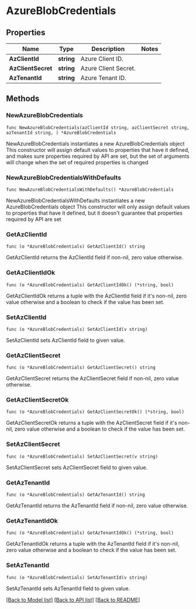 # AzureBlobCredentials

## Properties

Name | Type | Description | Notes
------------ | ------------- | ------------- | -------------
**AzClientId** | **string** | Azure Client ID. | 
**AzClientSecret** | **string** | Azure Client Secret. | 
**AzTenantId** | **string** | Azure Tenant ID. | 

## Methods

### NewAzureBlobCredentials

`func NewAzureBlobCredentials(azClientId string, azClientSecret string, azTenantId string, ) *AzureBlobCredentials`

NewAzureBlobCredentials instantiates a new AzureBlobCredentials object
This constructor will assign default values to properties that have it defined,
and makes sure properties required by API are set, but the set of arguments
will change when the set of required properties is changed

### NewAzureBlobCredentialsWithDefaults

`func NewAzureBlobCredentialsWithDefaults() *AzureBlobCredentials`

NewAzureBlobCredentialsWithDefaults instantiates a new AzureBlobCredentials object
This constructor will only assign default values to properties that have it defined,
but it doesn't guarantee that properties required by API are set

### GetAzClientId

`func (o *AzureBlobCredentials) GetAzClientId() string`

GetAzClientId returns the AzClientId field if non-nil, zero value otherwise.

### GetAzClientIdOk

`func (o *AzureBlobCredentials) GetAzClientIdOk() (*string, bool)`

GetAzClientIdOk returns a tuple with the AzClientId field if it's non-nil, zero value otherwise
and a boolean to check if the value has been set.

### SetAzClientId

`func (o *AzureBlobCredentials) SetAzClientId(v string)`

SetAzClientId sets AzClientId field to given value.


### GetAzClientSecret

`func (o *AzureBlobCredentials) GetAzClientSecret() string`

GetAzClientSecret returns the AzClientSecret field if non-nil, zero value otherwise.

### GetAzClientSecretOk

`func (o *AzureBlobCredentials) GetAzClientSecretOk() (*string, bool)`

GetAzClientSecretOk returns a tuple with the AzClientSecret field if it's non-nil, zero value otherwise
and a boolean to check if the value has been set.

### SetAzClientSecret

`func (o *AzureBlobCredentials) SetAzClientSecret(v string)`

SetAzClientSecret sets AzClientSecret field to given value.


### GetAzTenantId

`func (o *AzureBlobCredentials) GetAzTenantId() string`

GetAzTenantId returns the AzTenantId field if non-nil, zero value otherwise.

### GetAzTenantIdOk

`func (o *AzureBlobCredentials) GetAzTenantIdOk() (*string, bool)`

GetAzTenantIdOk returns a tuple with the AzTenantId field if it's non-nil, zero value otherwise
and a boolean to check if the value has been set.

### SetAzTenantId

`func (o *AzureBlobCredentials) SetAzTenantId(v string)`

SetAzTenantId sets AzTenantId field to given value.



[[Back to Model list]](../README.md#documentation-for-models) [[Back to API list]](../README.md#documentation-for-api-endpoints) [[Back to README]](../README.md)


